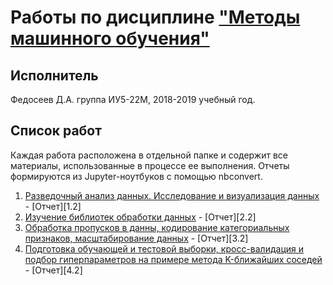 # Работы по дисциплине ["Методы машинного обучения"][0]
[0]: https://github.com/ugapanyuk/ml_course
## Исполнитель
Федосеев Д.А. группа ИУ5-22М, 2018-2019 учебный год.

## Список работ
Каждая работа расположена в отдельной папке и содержит все материалы, использованные в процессе ее выполнения.
Отчеты формируются из Jupyter-ноутбуков с помощью nbconvert.
   1. [Разведочный анализ данных. Исследование и визуализация данных][1.1] - 
   [Отчет][1.2]
   2. [Изучение библиотек обработки данных][2.1] - 
   [Отчет][2.2]
   3. [Обработка пропусков в данны, кодирование категориальных признаков, масштабирование данных][3.1] - 
   [Отчет][3.2]
   4. [Подготовка обучающей и тестовой выборки, кросс-валидация и подбор гиперпараметров на примере метода 
   K-ближайших соседей][4.1] - 
   [Отчет][4.2]
   
[1.1]:
[1.2]:
[2.1]:
[2.2]:
[3.1]:
[3.2]:
[4.1]:
[4.2]:
